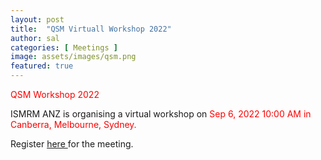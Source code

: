 ```yaml
---
layout: post
title:  "QSM Virtuall Workshop 2022"
author: sal
categories: [ Meetings ]
image: assets/images/qsm.png
featured: true
---
```


<html><font color = "Red"> QSM Workshop 2022 </font></html>

ISMRM ANZ is organising a virtual workshop on <html><font color = "Red"> Sep 6, 2022 10:00 AM in Canberra, Melbourne, Sydney. </font></html>

Register <a href="https://monash.zoom.us/meeting/register/tZAkdeGgrj4iGtLLF2Q3U4ZcVoIAAAmYxksX"> here </a> for the meeting.
